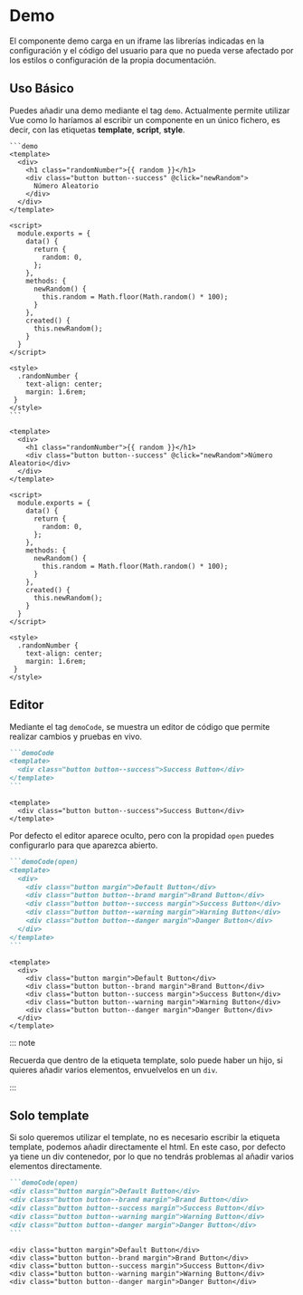 # Demo

El componente demo carga en un iframe las librerías indicadas en la configuración y el código del usuario para que no pueda verse afectado por los estilos o configuración de la propia documentación.

## Uso Básico

Puedes añadir una demo mediante el tag `demo`. Actualmente permite utilizar Vue como lo haríamos al escribir un componente en un único fichero, es decir, con las etiquetas **template**, **script**, **style**.

````markdown{2-9,11-27,29-34}
```demo
<template>
  <div>
    <h1 class="randomNumber">{{ random }}</h1>
    <div class="button button--success" @click="newRandom">
      Número Aleatorio
    </div>
  </div>
</template>

<script>
  module.exports = {
    data() {
      return {
        random: 0,
      };
    },
    methods: {
      newRandom() {
        this.random = Math.floor(Math.random() * 100);
      }
    },
    created() {
      this.newRandom();
    }
  }
</script>

<style>
  .randomNumber {
    text-align: center;
    margin: 1.6rem;
 }
</style>
```
````

```demo
<template>
  <div>
    <h1 class="randomNumber">{{ random }}</h1>
    <div class="button button--success" @click="newRandom">Número Aleatorio</div>
  </div>
</template>

<script>
  module.exports = {
    data() {
      return {
        random: 0,
      };
    },
    methods: {
      newRandom() {
        this.random = Math.floor(Math.random() * 100);
      }
    },
    created() {
      this.newRandom();
    }
  }
</script>

<style>
  .randomNumber {
    text-align: center;
    margin: 1.6rem;
 }
</style>
```

## Editor

Mediante el tag `demoCode`, se muestra un editor de código que permite realizar cambios y pruebas en vivo.

````markdown
```demoCode
<template>
  <div class="button button--success">Success Button</div>
</template>
```
````

```demoCode
<template>
  <div class="button button--success">Success Button</div>
</template>
```

Por defecto el editor aparece oculto, pero con la propidad `open` puedes configurarlo para que aparezca abierto.

````markdown
```demoCode(open)
<template>
  <div>
    <div class="button margin">Default Button</div>
    <div class="button button--brand margin">Brand Button</div>
    <div class="button button--success margin">Success Button</div>
    <div class="button button--warning margin">Warning Button</div>
    <div class="button button--danger margin">Danger Button</div>
  </div>
</template>
```
````

```demoCode(open)
<template>
  <div>
    <div class="button margin">Default Button</div>
    <div class="button button--brand margin">Brand Button</div>
    <div class="button button--success margin">Success Button</div>
    <div class="button button--warning margin">Warning Button</div>
    <div class="button button--danger margin">Danger Button</div>
  </div>
</template>
```

::: note

Recuerda que dentro de la etiqueta template, solo puede haber un hijo, si quieres añadir varios elementos, envuelvelos en un `div`.

:::

## Solo template

Si solo queremos utilizar el template, no es necesario escribir la etiqueta template, podemos añadir directamente el html. En este caso, por defecto ya tiene un div contenedor, por lo que no tendrás problemas al añadir varios elementos directamente.

````markdown
```demoCode(open)
<div class="button margin">Default Button</div>
<div class="button button--brand margin">Brand Button</div>
<div class="button button--success margin">Success Button</div>
<div class="button button--warning margin">Warning Button</div>
<div class="button button--danger margin">Danger Button</div>
```
````

```demoCode(open)
<div class="button margin">Default Button</div>
<div class="button button--brand margin">Brand Button</div>
<div class="button button--success margin">Success Button</div>
<div class="button button--warning margin">Warning Button</div>
<div class="button button--danger margin">Danger Button</div>
```
